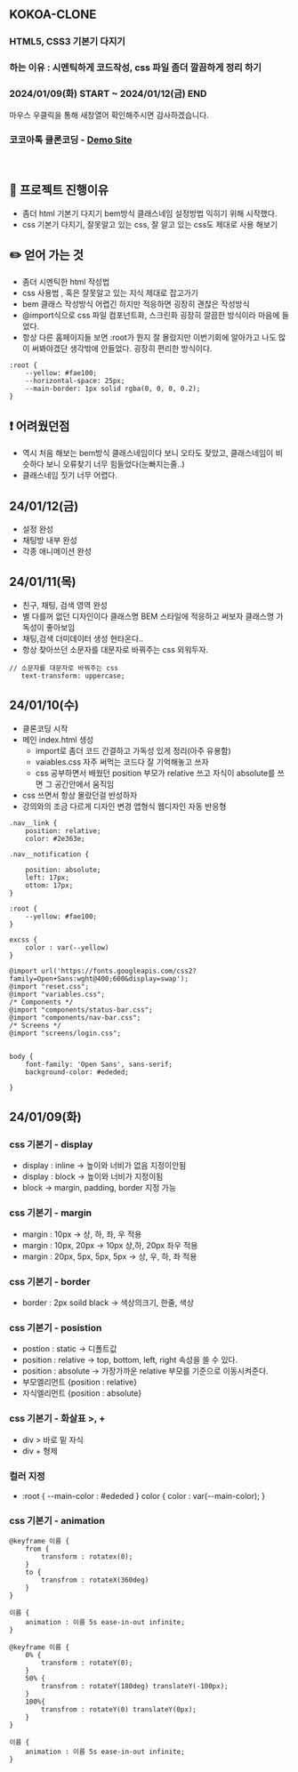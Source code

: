 ## KOKOA-CLONE

### HTML5, CSS3 기본기 다지기

### 하는 이유 : 시멘틱하게 코드작성, css 파일 좀더 깔끔하게 정리 하기

### 2024/01/09(화) START ~ 2024/01/12(금) END

마우스 우클릭을 통해 새창열어 확인해주시면 감사하겠습니다.

<h3>코코아톡 클론코딩 - <a href="https://bp4sp4.github.io/KOKOA-CLONE/">Demo Site</a></h3>
<br>

<h2>📌 프로젝트 진행이유</h2>

- 좀더 html 기본기 다지기 bem방식 클래스네임 설정방법 익히기 위해 시작했다.
- css 기본기 다지기, 잘못알고 있는 css, 잘 알고 있는 css도 제대로 사용 해보기

<h2>✏️ 얻어 가는 것</h2>

- 좀더 시멘틱한 html 작성법
- css 사용법 , 혹은 잘못알고 있는 지식 제대로 잡고가기
- bem 클래스 작성방식 어렵긴 하지만 적응하면 굉장히 괜찮은 작성방식
- @import식으로 css 파일 컴포넌트화, 스크린화 굉장히 깔끔한 방식이라 마음에 들었다.
- 항상 다른 홈페이지들 보면 :root가 뭔지 잘 몰랐지만 이번기회에 알아가고 나도 많이 써봐야겠단 생각밖에 안들었다. 굉장히 편리한 방식이다.

```
:root {
    --yellow: #fae100;
    --horizontal-space: 25px;
    --main-border: 1px solid rgba(0, 0, 0, 0.2);
}
```

<h2>❗ 어려웠던점</h2>

- 역시 처음 해보는 bem방식 클래스네임이다 보니 오타도 잦았고, 클래스네임이 비슷하다 보니 오류찾기 너무 힘들었다(눈빠지는줄..)
- 클래스네임 짓기 너무 어렵다.

<h2>24/01/12(금)</h2>

- 설정 완성
- 채팅방 내부 완성
- 각종 애니메이션 완성

<h2>24/01/11(목)</h2>

- 친구, 채팅, 검색 영역 완성
- 별 다를꺼 없던 디자인이다 클래스명 BEM 스타일에 적응하고 써보자 클래스명 가독성이 좋아보임
- 채팅,검색 더미데이터 생성 현타온다..
- 항상 찾아쓰던 소문자를 대문자로 바꿔주는 css 외워두자.

```
// 소문자를 대문자로 바꿔주는 css
   text-transform: uppercase;
```

<h2>24/01/10(수)</h2>

- 클론코딩 시작
- 메인 index.html 생성
  - import로 좀더 코드 간결하고 가독성 있게 정리(아주 유용함)
  - vaiables.css 자주 써먹는 코드다 잘 기억해놓고 쓰자
  - css 공부하면서 배웠던 position 부모가 relative 쓰고 자식이 absolute를 쓰면 그 공간안에서 움직임
- css 쓰면서 항상 몰랐던걸 반성하자
- 강의와의 조금 다르게 디자인 변경 앱형식 웹디자인 자동 반응형

```
.nav__link {
    position: relative;
    color: #2e363e;

.nav__notification {

    position: absolute;
    left: 17px;
    ottom: 17px;
}
```

```
:root {
    --yellow: #fae100;
}

excss {
    color : var(--yellow)
}
```

```
@import url('https://fonts.googleapis.com/css2?family=Open+Sans:wght@400;600&display=swap');
@import "reset.css";
@import "variables.css";
/* Components */
@import "components/status-bar.css";
@import "components/nav-bar.css";
/* Screens */
@import "screens/login.css";


body {
    font-family: 'Open Sans', sans-serif;
    background-color: #ededed;

}
```

<h2>24/01/09(화)</h2>
<h3>css 기본기 - display</h3>

- display : inline -> 높이와 너비가 없음 지정이안됨
- display : block -> 높이와 너비가 지정이됨
- block -> margin, padding, border 지정 가능

<h3>css 기본기 - margin</h3>

- margin : 10px -> 상, 하, 좌, 우 적용
- margin : 10px, 20px -> 10px 상,하, 20px 좌우 적용
- margin : 20px, 5px, 5px, 5px -> 상, 우, 하, 좌 적용

<h3>css 기본기 - border</h3>

- border : 2px soild black -> 색상의크기, 한줄, 색상
<h3>css 기본기 - posistion</h3>

- postion : static -> 디폴트값
- position : relative -> top, bottom, left, right 속성을 쓸 수 있다.
- position : absolute -> 가장가까운 relative 부모를 기준으로 이동시켜준다.
- 부모엘리먼트 {position : relative}
- 자식엘리먼트 {position : absolute}

<h3>css 기본기 - 화살표 >, +  </h3>

- div > 바로 밑 자식
- div + 형제

<h3>컬러 지정</h3>

- :root {
--main-color : #ededed
}
color {
color : var(--main-color);
}
<h3>css 기본기 - animation </h3>

```
@keyframe 이름 {
    from {
        transform : rotatex(0);
    }
    to {
        transfrom : rotateX(360deg)
    }
}

이름 {
    animation : 이름 5s ease-in-out infinite;
}

@keyframe 이름 {
    0% {
        transform : rotateY(0);
    }
    50% {
        transfrom : rotateY(180deg) translateY(-100px);
    }
    100%{
        transfrom : rotateY(0) translateY(0px);
    }
}

이름 {
    animation : 이름 5s ease-in-out infinite;
}
```
